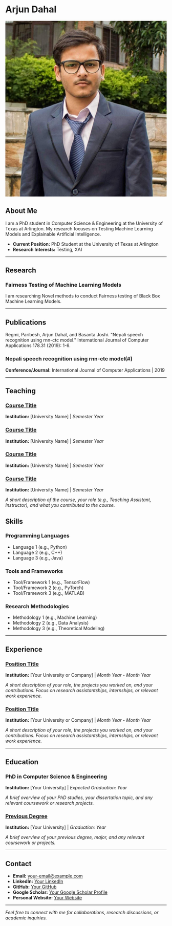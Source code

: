 # Arjun Dahal 

![Profile Photo](photo.jpg)

## About Me

I am a PhD student in Computer Science & Engineering at the University of Texas at Arlington. My research focuses on Testing Machine Learning Models and Explainable Artificial Intelligence. 

- **Current Position:** PhD Student at the University of Texas at Arlington
- **Research Interests:** Testing, XAI

---

## Research

### Fairness Testing of Machine Learning Models
I am researching Novel methods to conduct Fairness testing of Black Box Machine Learning Models.


---

## Publications

Regmi, Paribesh, Arjun Dahal, and Basanta Joshi. "Nepali speech recognition using rnn-ctc model." International Journal of Computer Applications 178.31 (2019): 1-6.

### Nepali speech recognition using rnn-ctc model(#)
**Conference/Journal:** International Journal of Computer Applications | 2019

---

## Teaching

### [Course Title](#)
**Institution:** [University Name] | _Semester Year_

### [Course Title](#)
**Institution:** [University Name] | _Semester Year_

### [Course Title](#)
**Institution:** [University Name] | _Semester Year_

### [Course Title](#)
**Institution:** [University Name] | _Semester Year_

_A short description of the course, your role (e.g., Teaching Assistant, Instructor), and what you contributed to the course._



## Skills

### Programming Languages
- Language 1 (e.g., Python)
- Language 2 (e.g., C++)
- Language 3 (e.g., Java)

### Tools and Frameworks
- Tool/Framework 1 (e.g., TensorFlow)
- Tool/Framework 2 (e.g., PyTorch)
- Tool/Framework 3 (e.g., MATLAB)

### Research Methodologies
- Methodology 1 (e.g., Machine Learning)
- Methodology 2 (e.g., Data Analysis)
- Methodology 3 (e.g., Theoretical Modeling)

---

## Experience

### [Position Title](#)
**Institution:** [Your University or Company] | _Month Year - Month Year_

_A short description of your role, the projects you worked on, and your contributions. Focus on research assistantships, internships, or relevant work experience._

### [Position Title](#)
**Institution:** [Your University or Company] | _Month Year - Month Year_

_A short description of your role, the projects you worked on, and your contributions. Focus on research assistantships, internships, or relevant work experience._

---

## Education

### PhD in Computer Science & Engineering
**Institution:** [Your University] | _Expected Graduation: Year_

_A brief overview of your PhD studies, your dissertation topic, and any relevant coursework or research projects._

### [Previous Degree](#)
**Institution:** [Your University] | _Graduation: Year_

_A brief overview of your previous degree, major, and any relevant coursework or projects._

---

## Contact

- **Email:** [your-email@example.com](mailto:your-email@example.com)
- **LinkedIn:** [Your LinkedIn](#)
- **GitHub:** [Your GitHub](#)
- **Google Scholar:** [Your Google Scholar Profile](#)
- **Personal Website:** [Your Website](#)

---

_Feel free to connect with me for collaborations, research discussions, or academic inquiries._

